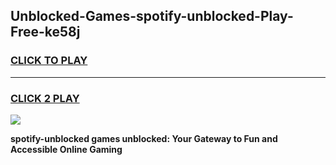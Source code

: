 
## Unblocked-Games-spotify-unblocked-Play-Free-ke58j
<h3>
<a href="https://premium76.site?title=spotify-unblocked&ref=21A">CLICK TO PLAY</a></h3>
<hr>

<h3>
<a href="https://premium76.site?title=spotify-unblocked&ref=21A">CLICK 2 PLAY</a>
  
</h3>

<a href="https://premium76.site?title=spotify-unblocked&ref=21A"><img src="https://clearcache.store/games.png"></a>


**spotify-unblocked games unblocked: Your Gateway to Fun and Accessible Online Gaming**
